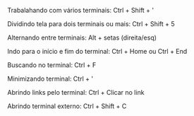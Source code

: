 Trabalahando com vários terminais: Ctrl + Shift + '

Dividindo tela para dois terminais ou mais: Ctrl + Shift + 5

Alternando entre terminais: Alt + setas (direita/esq)

Indo para o início e fim do terminal: Ctrl + Home ou Ctrl + End

Buscando no terminal: Ctrl + F

Minimizando terminal: Ctrl + '

Abrindo links pelo terminal: Ctrl + Clicar no link

 Abrindo terminal externo: Ctrl + Shift + C









